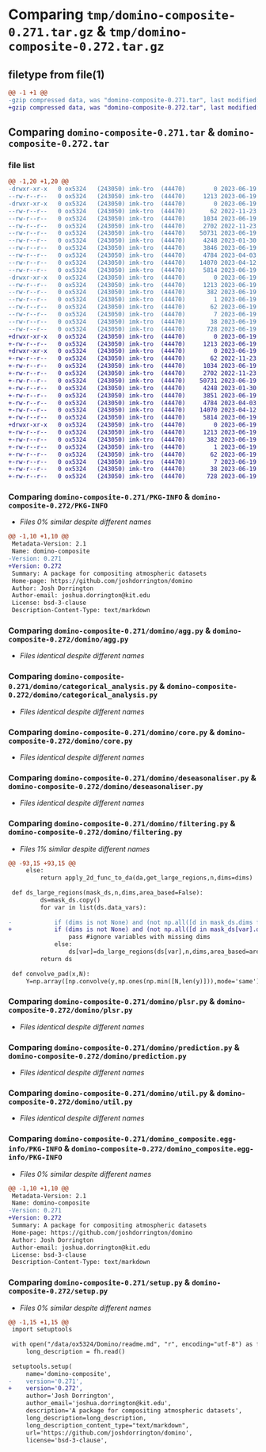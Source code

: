 # Comparing `tmp/domino-composite-0.271.tar.gz` & `tmp/domino-composite-0.272.tar.gz`

## filetype from file(1)

```diff
@@ -1 +1 @@
-gzip compressed data, was "domino-composite-0.271.tar", last modified: Mon Jun 19 15:46:24 2023, max compression
+gzip compressed data, was "domino-composite-0.272.tar", last modified: Mon Jun 19 15:48:06 2023, max compression
```

## Comparing `domino-composite-0.271.tar` & `domino-composite-0.272.tar`

### file list

```diff
@@ -1,20 +1,20 @@
-drwxr-xr-x   0 ox5324   (243050) imk-tro  (44470)        0 2023-06-19 15:46:24.223301 domino-composite-0.271/
--rw-r--r--   0 ox5324   (243050) imk-tro  (44470)     1213 2023-06-19 15:46:24.223301 domino-composite-0.271/PKG-INFO
-drwxr-xr-x   0 ox5324   (243050) imk-tro  (44470)        0 2023-06-19 15:46:24.223301 domino-composite-0.271/domino/
--rw-r--r--   0 ox5324   (243050) imk-tro  (44470)       62 2022-11-23 14:01:08.000000 domino-composite-0.271/domino/__init__.py
--rw-r--r--   0 ox5324   (243050) imk-tro  (44470)     1034 2023-06-19 15:18:52.000000 domino-composite-0.271/domino/agg.py
--rw-r--r--   0 ox5324   (243050) imk-tro  (44470)     2702 2022-11-23 14:10:17.000000 domino-composite-0.271/domino/categorical_analysis.py
--rw-r--r--   0 ox5324   (243050) imk-tro  (44470)    50731 2023-06-19 15:18:52.000000 domino-composite-0.271/domino/core.py
--rw-r--r--   0 ox5324   (243050) imk-tro  (44470)     4248 2023-01-30 10:05:05.000000 domino-composite-0.271/domino/deseasonaliser.py
--rw-r--r--   0 ox5324   (243050) imk-tro  (44470)     3846 2023-06-19 15:45:24.000000 domino-composite-0.271/domino/filtering.py
--rw-r--r--   0 ox5324   (243050) imk-tro  (44470)     4784 2023-04-03 16:12:11.000000 domino-composite-0.271/domino/plsr.py
--rw-r--r--   0 ox5324   (243050) imk-tro  (44470)    14070 2023-04-12 16:04:19.000000 domino-composite-0.271/domino/prediction.py
--rw-r--r--   0 ox5324   (243050) imk-tro  (44470)     5814 2023-06-19 15:18:52.000000 domino-composite-0.271/domino/util.py
-drwxr-xr-x   0 ox5324   (243050) imk-tro  (44470)        0 2023-06-19 15:46:24.223301 domino-composite-0.271/domino_composite.egg-info/
--rw-r--r--   0 ox5324   (243050) imk-tro  (44470)     1213 2023-06-19 15:46:24.000000 domino-composite-0.271/domino_composite.egg-info/PKG-INFO
--rw-r--r--   0 ox5324   (243050) imk-tro  (44470)      382 2023-06-19 15:46:24.000000 domino-composite-0.271/domino_composite.egg-info/SOURCES.txt
--rw-r--r--   0 ox5324   (243050) imk-tro  (44470)        1 2023-06-19 15:46:24.000000 domino-composite-0.271/domino_composite.egg-info/dependency_links.txt
--rw-r--r--   0 ox5324   (243050) imk-tro  (44470)       62 2023-06-19 15:46:24.000000 domino-composite-0.271/domino_composite.egg-info/requires.txt
--rw-r--r--   0 ox5324   (243050) imk-tro  (44470)        7 2023-06-19 15:46:24.000000 domino-composite-0.271/domino_composite.egg-info/top_level.txt
--rw-r--r--   0 ox5324   (243050) imk-tro  (44470)       38 2023-06-19 15:46:24.223301 domino-composite-0.271/setup.cfg
--rw-r--r--   0 ox5324   (243050) imk-tro  (44470)      728 2023-06-19 15:46:01.000000 domino-composite-0.271/setup.py
+drwxr-xr-x   0 ox5324   (243050) imk-tro  (44470)        0 2023-06-19 15:48:06.718695 domino-composite-0.272/
+-rw-r--r--   0 ox5324   (243050) imk-tro  (44470)     1213 2023-06-19 15:48:06.718695 domino-composite-0.272/PKG-INFO
+drwxr-xr-x   0 ox5324   (243050) imk-tro  (44470)        0 2023-06-19 15:48:06.718695 domino-composite-0.272/domino/
+-rw-r--r--   0 ox5324   (243050) imk-tro  (44470)       62 2022-11-23 14:01:08.000000 domino-composite-0.272/domino/__init__.py
+-rw-r--r--   0 ox5324   (243050) imk-tro  (44470)     1034 2023-06-19 15:18:52.000000 domino-composite-0.272/domino/agg.py
+-rw-r--r--   0 ox5324   (243050) imk-tro  (44470)     2702 2022-11-23 14:10:17.000000 domino-composite-0.272/domino/categorical_analysis.py
+-rw-r--r--   0 ox5324   (243050) imk-tro  (44470)    50731 2023-06-19 15:18:52.000000 domino-composite-0.272/domino/core.py
+-rw-r--r--   0 ox5324   (243050) imk-tro  (44470)     4248 2023-01-30 10:05:05.000000 domino-composite-0.272/domino/deseasonaliser.py
+-rw-r--r--   0 ox5324   (243050) imk-tro  (44470)     3851 2023-06-19 15:47:52.000000 domino-composite-0.272/domino/filtering.py
+-rw-r--r--   0 ox5324   (243050) imk-tro  (44470)     4784 2023-04-03 16:12:11.000000 domino-composite-0.272/domino/plsr.py
+-rw-r--r--   0 ox5324   (243050) imk-tro  (44470)    14070 2023-04-12 16:04:19.000000 domino-composite-0.272/domino/prediction.py
+-rw-r--r--   0 ox5324   (243050) imk-tro  (44470)     5814 2023-06-19 15:18:52.000000 domino-composite-0.272/domino/util.py
+drwxr-xr-x   0 ox5324   (243050) imk-tro  (44470)        0 2023-06-19 15:48:06.718695 domino-composite-0.272/domino_composite.egg-info/
+-rw-r--r--   0 ox5324   (243050) imk-tro  (44470)     1213 2023-06-19 15:48:06.000000 domino-composite-0.272/domino_composite.egg-info/PKG-INFO
+-rw-r--r--   0 ox5324   (243050) imk-tro  (44470)      382 2023-06-19 15:48:06.000000 domino-composite-0.272/domino_composite.egg-info/SOURCES.txt
+-rw-r--r--   0 ox5324   (243050) imk-tro  (44470)        1 2023-06-19 15:48:06.000000 domino-composite-0.272/domino_composite.egg-info/dependency_links.txt
+-rw-r--r--   0 ox5324   (243050) imk-tro  (44470)       62 2023-06-19 15:48:06.000000 domino-composite-0.272/domino_composite.egg-info/requires.txt
+-rw-r--r--   0 ox5324   (243050) imk-tro  (44470)        7 2023-06-19 15:48:06.000000 domino-composite-0.272/domino_composite.egg-info/top_level.txt
+-rw-r--r--   0 ox5324   (243050) imk-tro  (44470)       38 2023-06-19 15:48:06.718695 domino-composite-0.272/setup.cfg
+-rw-r--r--   0 ox5324   (243050) imk-tro  (44470)      728 2023-06-19 15:47:59.000000 domino-composite-0.272/setup.py
```

### Comparing `domino-composite-0.271/PKG-INFO` & `domino-composite-0.272/PKG-INFO`

 * *Files 0% similar despite different names*

```diff
@@ -1,10 +1,10 @@
 Metadata-Version: 2.1
 Name: domino-composite
-Version: 0.271
+Version: 0.272
 Summary: A package for compositing atmospheric datasets
 Home-page: https://github.com/joshdorrington/domino
 Author: Josh Dorrington
 Author-email: joshua.dorrington@kit.edu
 License: bsd-3-clause
 Description-Content-Type: text/markdown
```

### Comparing `domino-composite-0.271/domino/agg.py` & `domino-composite-0.272/domino/agg.py`

 * *Files identical despite different names*

### Comparing `domino-composite-0.271/domino/categorical_analysis.py` & `domino-composite-0.272/domino/categorical_analysis.py`

 * *Files identical despite different names*

### Comparing `domino-composite-0.271/domino/core.py` & `domino-composite-0.272/domino/core.py`

 * *Files identical despite different names*

### Comparing `domino-composite-0.271/domino/deseasonaliser.py` & `domino-composite-0.272/domino/deseasonaliser.py`

 * *Files identical despite different names*

### Comparing `domino-composite-0.271/domino/filtering.py` & `domino-composite-0.272/domino/filtering.py`

 * *Files 1% similar despite different names*

```diff
@@ -93,15 +93,15 @@
     else:
         return apply_2d_func_to_da(da,get_large_regions,n,dims=dims)
 
 def ds_large_regions(mask_ds,n,dims,area_based=False):
         ds=mask_ds.copy()
         for var in list(ds.data_vars):
             
-            if (dims is not None) and (not np.all([d in mask_ds.dims for d in dims])):
+            if (dims is not None) and (not np.all([d in mask_ds[var].dims for d in dims])):
                 pass #ignore variables with missing dims
             else:
                 ds[var]=da_large_regions(ds[var],n,dims,area_based=area_based)
         return ds
 
 def convolve_pad(x,N):
     Y=np.array([np.convolve(y,np.ones(np.min([N,len(y)])),mode='same') for y in x])
```

### Comparing `domino-composite-0.271/domino/plsr.py` & `domino-composite-0.272/domino/plsr.py`

 * *Files identical despite different names*

### Comparing `domino-composite-0.271/domino/prediction.py` & `domino-composite-0.272/domino/prediction.py`

 * *Files identical despite different names*

### Comparing `domino-composite-0.271/domino/util.py` & `domino-composite-0.272/domino/util.py`

 * *Files identical despite different names*

### Comparing `domino-composite-0.271/domino_composite.egg-info/PKG-INFO` & `domino-composite-0.272/domino_composite.egg-info/PKG-INFO`

 * *Files 0% similar despite different names*

```diff
@@ -1,10 +1,10 @@
 Metadata-Version: 2.1
 Name: domino-composite
-Version: 0.271
+Version: 0.272
 Summary: A package for compositing atmospheric datasets
 Home-page: https://github.com/joshdorrington/domino
 Author: Josh Dorrington
 Author-email: joshua.dorrington@kit.edu
 License: bsd-3-clause
 Description-Content-Type: text/markdown
```

### Comparing `domino-composite-0.271/setup.py` & `domino-composite-0.272/setup.py`

 * *Files 0% similar despite different names*

```diff
@@ -1,15 +1,15 @@
 import setuptools
 
 with open("/data/ox5324/Domino/readme.md", "r", encoding="utf-8") as fh:
     long_description = fh.read()
 
 setuptools.setup(
     name='domino-composite',
-    version='0.271',
+    version='0.272',
     author='Josh Dorrington',
     author_email='joshua.dorrington@kit.edu',
     description='A package for compositing atmospheric datasets',
     long_description=long_description,
     long_description_content_type="text/markdown",
     url='https://github.com/joshdorrington/domino',
     license='bsd-3-clause',
```

